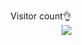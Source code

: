 <p align="right">
  Visitor count👌<br>
  <img src="https://profile-counter.glitch.me/papykabukanyi/count.svg" />
</p>